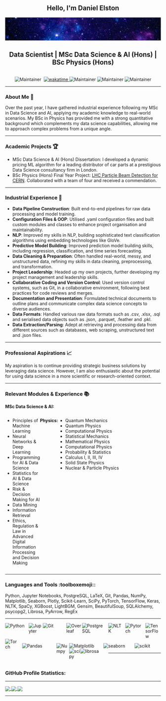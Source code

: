 <h2 align="center"> Hello, I'm Daniel Elston </h2>

![](https://github.com/Daniel-Elston/Daniel-Elston/blob/main/GitBanner3.png)

<h2 align="center"> Data Scientist | MSc Data Science & AI (Hons) | BSc Physics (Hons) </h2><br/>

<div align="center">
  <img src="https://img.shields.io/badge/DS-AI-blue" alt="Maintainer">
  <img src="https://komarev.com/ghpvc/?username=Daniel-ELston" alt="">
  <a href="https://wakatime.com/@8a642323-faad-4646-b7ab-67d41a83949a">
    <img src="https://wakatime.com/badge/user/8a642323-faad-4646-b7ab-67d41a83949a.svg" alt="wakatime">
  </a>
  <img src="https://img.shields.io/badge/DoB-05.10.96-blue" alt="Maintainer">
  <img src="https://img.shields.io/badge/os-windows-blue" alt="Maintainer">
  <img src="https://img.shields.io/badge/Python-3.11.3-blue" alt="Maintainer">
</div>



---

### About Me :briefcase:

Over the past year, I have gathered industrial experience following my MSc in Data Science and AI, applying my academic knowledge to real-world scenarios. My BSc in Physics has provided me with a strong quantitative background which complements my data science capabilities, allowing me to approach complex problems from a unique angle.

---

### Academic Projects :trophy:

- MSc Data Science & AI (Hons) Dissertation: I developed a dynamic pricing ML algorithm for a leading distributor of car parts at a prestigious Data Science consultancy firm in London.
- BSc Physics (Hons) Final Year Project: [LHC Particle Beam Detection for CERN][LHC Particle Beam Detection for CERN]. Collaborated with a team of four and received a commendation.

---

### Industrial Experience :wrench:

- **Data Pipeline Construction**: Built end-to-end pipelines for raw data processing and model training. 
- **Configuration Files & OOP**: Utilised .yaml configuration files and built custom modules and classes to enhance project organisation and maintainability.
- **NLP**:  Improved my skills in NLP, building sophisticated text classification algorithms using embedding technologies like GloVe.
- **Predictive Model Building**: Improved prediction model building skills, including regression, classification, and time series forecasting.
- **Data Cleaning & Preparation**: Often handled real-world, messy, and unstructured data, refining my skills in data cleaning, preprocessing, and transformation.
- **Project Leadership**: Headed up my own projects, further developing my project management and leadership skills.
- **Collaborative Coding and Version Control**: Used version control systems, such as Git, in a collaborative environment, following best practices for code reviews and merges.
- **Documentation and Presentation**: Formulated technical documents to outline plans and communicate complex data science concepts to diverse audiences.
- **Data Formats**: Handled various raw data formats such as .csv, .xlsx, .sql and serialised data objects such as .json, .parquet, .feather and .pkl.
- **Data Extraction/Parsing**: Adept at retrieving and processing data from different sources such as databases, web scraping, unstructured text and .json files.

---

### Professional Aspirations :chart_with_upwards_trend:

My aspiration is to continue providing strategic business solutions by leveraging data science. However, I am also enthusiastic about the potential for using data science in a more scientific or research-oriented context.

---

### Relevant Modules & Experience :books:

**MSc Data Science & AI:**
<div style="display: flex;">
  <div style="flex: 1;">
    <ul>
      <li>Principles of Machine Learning</li>
      <li>Neural Networks & Deep Learning</li>
      <li>Programming for AI & Data Science</li>
      <li>Statistics for AI & Data Science</li>
      <li>Risk & Decision Making for AI</li>
      <li>Data Mining</li>
      <li>Information Retrieval</li>
      <li>Ethics, Regulation & Law in Advanced Digital <br/>
        Information Processing and Decision Making</li>
    </ul>
  </div>

**Physics:**
  <div style="flex: 10;">
    <ul>
      <li>Quantum Mechanics</li>
      <li>Quantum Physics</li>
      <li>Computational Physics</li>
      <li>Statistical Mechanics</li>
      <li>Mathematical Physics</li>
      <li>Computational Physics</li>
      <li>Probability & Statistics</li>
      <li>Calculus I, II, III, IV</li>
      <li>Solid State Physics</li>
      <li>Nuclear & Particle Physics</li>
    </ul>
  </div>
</div>

---
    
### Languages and Tools :toolboxemoji::

Python, Jupyter Notebooks, PostgreSQL, LaTeX, Git, Pandas, NumPy, Matplotlib, Seaborn, Plotly, Scikit-Learn, SciPy, PyTorch, TensorFlow, Keras, NLTK, SpaCy, XGBoost, LightBGM, Gensim, BeautifulSoup, SQLAlchemy, psycopg2, Librosa, PyArrow, RegEx

---

<img align="left" alt="Python" width="75px" src="https://icons.iconarchive.com/icons/papirus-team/papirus-apps/256/python-icon.png" style="padding-right:1px;"/>

<img align="left" alt="Jupyter" width="45px" src="https://upload.wikimedia.org/wikipedia/commons/thumb/3/38/Jupyter_logo.svg/883px-Jupyter_logo.svg.png" style="padding-right:1px;"/>

<img align="left" alt="Git" width="75px" src="https://icons.iconarchive.com/icons/papirus-team/papirus-apps/256/git-icon.png" style="padding-right:1px;"/>

<img align="left" alt="Overleaf" width="50px" src="https://images.ctfassets.net/nrgyaltdicpt/6qSXAo1CYEeBn5RkKLOR64/19c74bfb9a32772e353ff25c6f0070f5/ologo_square_colour_light_bg.png" style="padding-right:1px;"/>

<img align="left" alt="PostgreSQL" width="75px" src="https://icons.iconarchive.com/icons/arturo-wibawa/akar/256/postgresql-icon.png" style="padding-right:10px;" />

<img align="left" alt="NLTK" width="45px" src="https://miro.medium.com/max/592/1*5dQO7LHrsy3lIi2d0bgRLw.png" style="padding-right:10px;" />

<img align="left" alt="Pytorch" width="55px" src="https://pytorch.org/assets/images/pytorch-logo.png" style="padding-right:10px;"/>

  
<img align="left" alt="TensorFlow" width="45px" src="https://symbols-electrical.getvecta.com/stencil_97/43_tensorflow-icon.07309df606.svg" style="padding-right:5px;"/>

<img align="left" alt="Torch" width="45px" src="https://upload.wikimedia.org/wikipedia/en/f/f5/Torch_2014_logo.png" style="padding-right:10px;" /><br/>
<br/>
<br/>


<img align="left" alt="Pandas" width="110px" src="https://pandas.pydata.org/static/img/pandas_white.svg" style="padding-right:1px;"/>

<img align="left" alt="Numpy" width="40px" src="https://numpy.org/images/logo.svg" style="padding-right:1px;"/>

<img align="left" alt="Matplotlib" width="110px" src="https://matplotlib.org/_static/images/logo2.svg" style="padding-right:1px;"/>

<img align="left" alt="seaborn" width="100px" src="https://seaborn.pydata.org/_static/logo-wide-lightbg.svg" style="padding-right:1px;"/>

<img align="left" alt="scikit" width="80px" src="https://scikit-learn.org/stable/_static/scikit-learn-logo-small.png" style="padding-right:1px;"/>

<img align="left" alt="scipy" width="35px" src="https://docs.scipy.org/doc/scipy/_static/logo.svg" style="padding-right:1px;"/>

<img align="left" alt="librosa" width="90px" src="https://librosa.org/doc/latest/_static/librosa_logo_text.svg" style="padding-right:1px;" /><br/>

---

<br/>

### GitHub Profile Statistics:

---

<a href="https://github.com/Daniel-Elston/convoychat">
  <img align="center" src="https://github-readme-stats.vercel.app/api?username=Daniel-Elston&show_icons=true&theme=github_dark&hide=prs", height='76' />
</a>
<a href="https://wakatime.com/@Daniel_Elston">
  <img align="center" src="https://github-readme-stats.vercel.app/api/wakatime?username=Daniel_Elston&layuout=compact&theme=github_dark", height='76' />
</a>
<a href="https://github.com/Daniel-Elston/github-readme-stats">
  <img align="center" src="https://github-readme-stats.vercel.app/api/top-langs/?username=Daniel-Elston&layout=compact&theme=github_dark", height='76' />
</a>

---

</details>

[LHC Particle Beam Detection for CERN]: https://github.com/Daniel-Elston/LHC-Particle-Beam-Detection-for-CERN.git
[industrial group project with CERN]: https://github.com/Daniel-Elston/LHC-Particle-Beam-Detection-for-CERN.git
[final year project]: https://github.com/Daniel-Elston/LHC-Particle-Beam-Detection-for-CERN.git
[CERN]: https://github.com/Daniel-Elston/LHC-Particle-Beam-Detection-for-CERN.git
[movie recommendation application]: https://github.com/Daniel-Elston/Movie-Recommendation-Application
[movie recommendation application]: https://github.com/Daniel-Elston/Movie-Recommendation-Application
[credit card default prediction algorithm]: https://github.com/Daniel-Elston/Credit-Card-Default-Prediction-Algorithm
